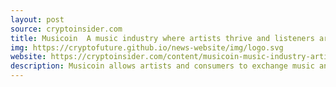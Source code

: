 ```yaml
---
layout: post
source: cryptoinsider.com
title: Musicoin  A music industry where artists thrive and listeners are rewarded - Crypto Insider - Bitcoin News
img: https://cryptofuture.github.io/news-website/img/logo.svg
website: https://cryptoinsider.com/content/musicoin-music-industry-artists-listeners-rewarded/index.html
description: Musicoin allows artists and consumers to exchange music and value on a frictionless platform, causing a possible revival of the music industry.
---
```

